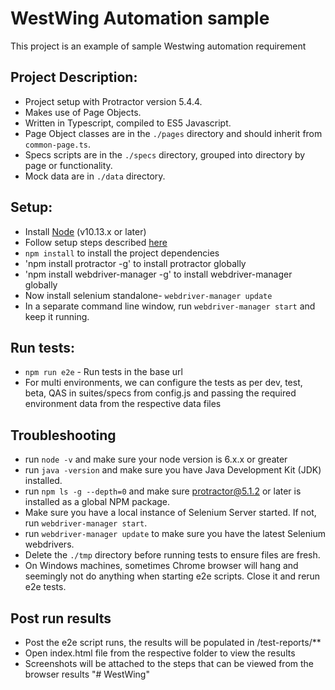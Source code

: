 # WestWing Automation sample
This project is an example of sample Westwing automation requirement

## Project Description:
* Project setup with Protractor version 5.4.4.
* Makes use of Page Objects.
* Written in Typescript, compiled to ES5 Javascript.
* Page Object classes are in the `./pages` directory and should inherit from `common-page.ts`.
* Specs scripts are in the `./specs` directory, grouped into directory by page or functionality.
* Mock data are in `./data` directory.

## Setup:
* Install [Node](http://nodejs.org) (v10.13.x or later)
* Follow setup steps described [here](http://www.protractortest.org/#/tutorial#setup)
* `npm install` to install the project dependencies
* 'npm install protractor -g' to install protractor globally
* 'npm install webdriver-manager -g' to install webdriver-manager globally
* Now install selenium standalone- `webdriver-manager update`
* In a separate command line window, run `webdriver-manager start` and keep it running.

## Run tests:
* `npm run e2e` - Run tests in the base url
* For multi environments, we can configure the tests as per dev, test, beta, QAS in suites/specs from config.js and passing the required environment data from the respective data files

## Troubleshooting
* run `node -v` and make sure your node version is 6.x.x or greater
* run `java -version` and make sure you have Java Development Kit (JDK) installed. 
* run `npm ls -g --depth=0` and make sure protractor@5.1.2 or later is installed as a global NPM package.
* Make sure you have a local instance of Selenium Server started. If not, run `webdriver-manager start`.
* run `webdriver-manager update` to make sure you have the latest Selenium webdrivers. 
* Delete the `./tmp` directory before running tests to ensure files are fresh.
* On Windows machines, sometimes Chrome browser will hang and seemingly not do anything when starting e2e scripts. Close it and rerun e2e tests.

## Post run results
* Post the e2e script runs, the results will be populated in /test-reports/**
* Open index.html file from the respective folder to view the results
* Screenshots will be attached to the steps that can be viewed from the browser results
"# WestWing" 
